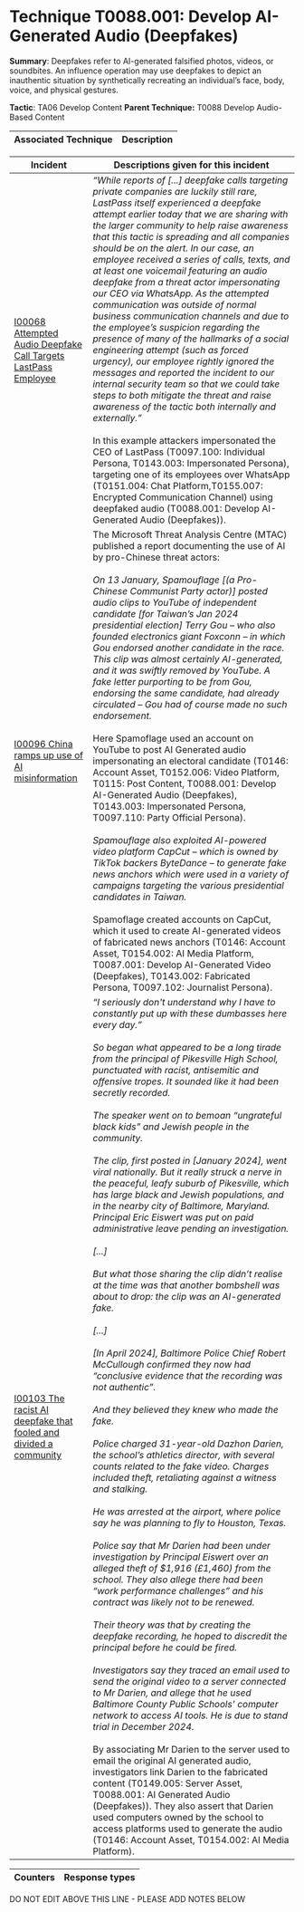 # Technique T0088.001: Develop AI-Generated Audio (Deepfakes)

**Summary**: Deepfakes refer to AI-generated falsified photos, videos, or soundbites. An influence operation may use deepfakes to depict an inauthentic situation by synthetically recreating an individual’s face, body, voice, and physical gestures.

**Tactic**: TA06 Develop Content **Parent Technique:** T0088 Develop Audio-Based Content


| Associated Technique | Description |
| --------- | ------------------------- |



| Incident | Descriptions given for this incident |
| -------- | -------------------- |
| [I00068 Attempted Audio Deepfake Call Targets LastPass Employee](../../generated_pages/incidents/I00068.md) | <i>“While reports of [...] deepfake calls targeting private companies are luckily still rare, LastPass itself experienced a deepfake attempt earlier today that we are sharing with the larger community to help raise awareness that this tactic is spreading and all companies should be on the alert. In our case, an employee received a series of calls, texts, and at least one voicemail featuring an audio deepfake from a threat actor impersonating our CEO via WhatsApp. As the attempted communication was outside of normal business communication channels and due to the employee’s suspicion regarding the presence of many of the hallmarks of a social engineering attempt (such as forced urgency), our employee rightly ignored the messages and reported the incident to our internal security team so that we could take steps to both mitigate the threat and raise awareness of the tactic both internally and externally.”</i><br><br> In this example attackers impersonated the CEO of LastPass (T0097.100: Individual Persona, T0143.003: Impersonated Persona), targeting one of its employees over WhatsApp (T0151.004: Chat Platform,T0155.007: Encrypted Communication Channel) using deepfaked audio (T0088.001: Develop AI-Generated Audio (Deepfakes)). |
| [I00096 China ramps up use of AI misinformation](../../generated_pages/incidents/I00096.md) | The Microsoft Threat Analysis Centre (MTAC) published a report documenting the use of AI by pro-Chinese threat actors:<br><br><i>On 13 January, Spamouflage [(a Pro-Chinese Communist Party actor)] posted audio clips to YouTube of independent candidate [for Taiwan’s Jan 2024 presidential election] Terry Gou – who also founded electronics giant Foxconn – in which Gou endorsed another candidate in the race. This clip was almost certainly AI-generated, and it was swiftly removed by YouTube. A fake letter purporting to be from Gou, endorsing the same candidate, had already circulated – Gou had of course made no such endorsement.</i><br><br>Here Spamoflage used an account on YouTube to post AI Generated audio impersonating an electoral candidate (T0146: Account Asset, T0152.006: Video Platform, T0115: Post Content, T0088.001: Develop AI-Generated Audio (Deepfakes), T0143.003: Impersonated Persona, T0097.110: Party Official Persona).<br><br><i>Spamouflage also exploited AI-powered video platform CapCut – which is owned by TikTok backers ByteDance – to generate fake news anchors which were used in a variety of campaigns targeting the various presidential candidates in Taiwan.</i><br><br>Spamoflage created accounts on CapCut, which it used to create AI-generated videos of fabricated news anchors (T0146: Account Asset, T0154.002: AI Media Platform, T0087.001: Develop AI-Generated Video (Deepfakes), T0143.002: Fabricated Persona, T0097.102: Journalist Persona). |
| [I00103 The racist AI deepfake that fooled and divided a community](../../generated_pages/incidents/I00103.md) | <i>“I seriously don't understand why I have to constantly put up with these dumbasses here every day.”<br><br>So began what appeared to be a long tirade from the principal of Pikesville High School, punctuated with racist, antisemitic and offensive tropes. It sounded like it had been secretly recorded.<br><br>The speaker went on to bemoan “ungrateful black kids” and Jewish people in the community.<br><br>The clip, first posted in [January 2024], went viral nationally. But it really struck a nerve in the peaceful, leafy suburb of Pikesville, which has large black and Jewish populations, and in the nearby city of Baltimore, Maryland. Principal Eric Eiswert was put on paid administrative leave pending an investigation.<br><br>[...]<br><br>But what those sharing the clip didn’t realise at the time was that another bombshell was about to drop: the clip was an AI-generated fake.<br><br>[...]<br><br>[In April 2024], Baltimore Police Chief Robert McCullough confirmed they now had “conclusive evidence that the recording was not authentic”.<br><br>And they believed they knew who made the fake.<br><br>Police charged 31-year-old Dazhon Darien, the school’s athletics director, with several counts related to the fake video. Charges included theft, retaliating against a witness and stalking.<br><br>He was arrested at the airport, where police say he was planning to fly to Houston, Texas.<br><br>Police say that Mr Darien had been under investigation by Principal Eiswert over an alleged theft of $1,916 (£1,460) from the school. They also allege there had been “work performance challenges” and his contract was likely not to be renewed.<br><br>Their theory was that by creating the deepfake recording, he hoped to discredit the principal before he could be fired.<br><br>Investigators say they traced an email used to send the original video to a server connected to Mr Darien, and allege that he used Baltimore County Public Schools' computer network to access AI tools. He is due to stand trial in December 2024.</i><br><br>By associating Mr Darien to the server used to email the original AI generated audio, investigators link Darien to the fabricated content (T0149.005: Server Asset, T0088.001: AI Generated Audio (Deepfakes)). They also assert that Darien used computers owned by the school to access platforms used to generate the audio (T0146: Account Asset, T0154.002: AI Media Platform). |



| Counters | Response types |
| -------- | -------------- |


DO NOT EDIT ABOVE THIS LINE - PLEASE ADD NOTES BELOW